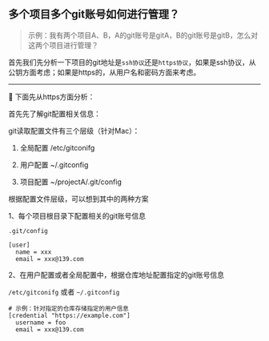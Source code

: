 

## 多个项目多个git账号如何进行管理？

> 示例：我有两个项目A、B，A的git账号是gitA，B的git账号是gitB，怎么对这两个项目进行管理？

首先我们先分析一下项目的git地址是`ssh协议`还是`https协议`，如果是ssh协议，从公钥方面考虑；如果是https的，从用户名和密码方面来考虑。

---

<p class="bold">🚀 下面先从https方面分析：</p>

首先先了解git配置相关信息：

git读取配置文件有三个层级（针对Mac）：

  1. 全局配置 /etc/gitconifg  
  
  2. 用户配置 ~/.gitconfig 
  
  3. 项目配置 ~/projectA/.git/config
  
  
根据配置文件层级，可以想到其中的两种方案

1、每个项目根目录下配置相关的git账号信息

`.git/config`

```config
[user]
  name = xxx
  email = xxx@139.com
```

2、在用户配置或者全局配置中，根据仓库地址配置指定的git账号信息

`/etc/gitconifg` 或者 `~/.gitconfig`

```config
# 示例：针对指定的仓库存储指定的用户信息
[credential "https://example.com"]
  username = foo
  email = xxx@139.com

```